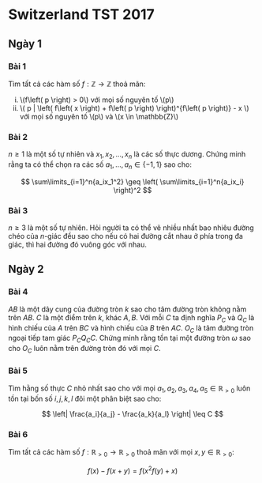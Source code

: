 # Switzerland TST 2017

## Ngày 1

### Bài 1

Tìm tất cả các hàm số $f:\mathbb{Z}\rightarrow \mathbb{Z}$ thoả mãn:

<ol style="list-style-type: lower-roman;">
  <li>\(f\left( p \right) > 0\) với mọi số nguyên tố \(p\)</li>
  <li>\( p | \left( f\left( x \right) + f\left( p \right) \right)^{f\left( p \right)} - x \) với mọi số nguyên tố \(p\) và \(x \in \mathbb{Z}\)</li>
</ol>

### Bài 2

$n\geq 1$ là một số tự nhiên và $x_1,x_2,\dots,x_n$ là các số thực dương. Chứng minh rằng ta có thể chọn ra các số $a_1,\dots,a_n\in\lbrace -1, 1 \rbrace$ sao cho:

$$
\sum\limits_{i=1}^n{a_ix_1^2} \geq \left( \sum\limits_{i=1}^n{a_ix_i} \right)^2
$$

### Bài 3

$n\geq 3$ là một số tự nhiên. Hỏi người ta có thể vẽ nhiều nhất bao nhiêu đường chéo của $n\text{-giác}$ đều sao cho nếu có hai đường cắt nhau ở phía trong đa giác, thì hai đường đó vuông góc với nhau.

## Ngày 2

### Bài 4

$AB$ là một dây cung của đường tròn $k$ sao cho tâm đường tròn không nằm trên $AB$. $C$ là một điểm trên $k$, khác $A,B$. Với mỗi $C$ ta định nghĩa $P_C$ và $Q_C$ là hình chiếu của $A$ trên $BC$ và hình chiếu của $B$ trên $AC$. $O_C$ là tâm đường tròn ngoại tiếp tam giác $P_CQ_CC$. Chứng minh rằng tồn tại một đường tròn $\omega$ sao cho $O_C$ luôn nằm trên đường tròn đó với mọi $C$.

### Bài 5

Tìm hằng số thực $C$ nhỏ nhất sao cho với mọi $a_1,a_2,a_3,a_4,a_5\in\mathbb{R}_{>0}$ luôn tồn tại bốn số $i,j,k,l$ đôi một phân biệt sao cho:

$$
\left| \frac{a_i}{a_j} - \frac{a_k}{a_l} \right| \leq C
$$

### Bài 6

Tìm tất cả các hàm số $f:\mathbb{R}_{>0}\rightarrow\mathbb{R}_{>0}$ thoả mãn với mọi $x,y\in\mathbb{R}_{>0}$:

$$
f\left( x \right) - f\left( x + y \right) = f\left( x^2 f\left( y\right) + x \right)
$$

